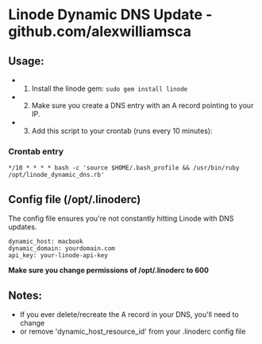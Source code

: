 # Linode Dynamic DNS Update - github.com/alexwilliamsca

## Usage:
  * 1. Install the linode gem: `sudo gem install linode`
  * 2. Make sure you create a DNS entry with an A record pointing to your IP.
  * 3. Add this script to your crontab (runs every 10 minutes):

### Crontab entry
    */10 * * * * bash -c 'source $HOME/.bash_profile && /usr/bin/ruby /opt/linode_dynamic_dns.rb'

## Config file (/opt/.linoderc)

The config file ensures you're not constantly hitting Linode with DNS updates.

    dynamic_host: macbook
    dynamic_domain: yourdomain.com
    api_key: your-linode-api-key

**Make sure you change permissions of /opt/.linoderc to 600**

## Notes:

* If you ever delete/recreate the A record in your DNS, you'll need to change
* or remove 'dynamic_host_resource_id' from your .linoderc config file
